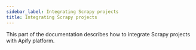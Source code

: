 ```yaml
---
sidebar_label: Integrating Scrapy projects
title: Integrating Scrapy projects
---
```


This part of the documentation describes how to integrate Scrapy projects with Apify platform.